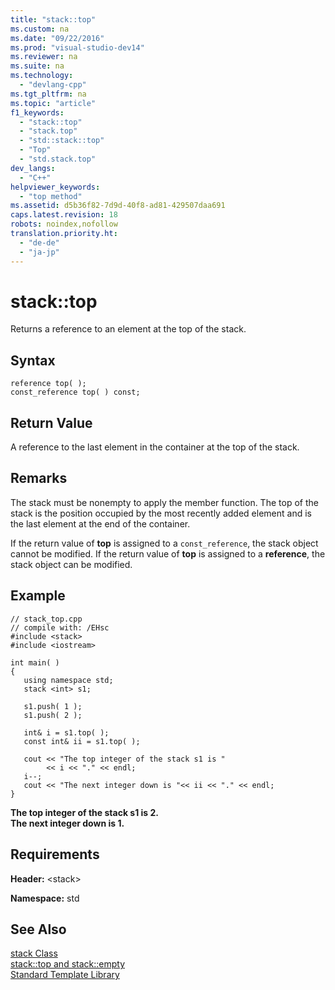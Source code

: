 ```yaml
---
title: "stack::top"
ms.custom: na
ms.date: "09/22/2016"
ms.prod: "visual-studio-dev14"
ms.reviewer: na
ms.suite: na
ms.technology: 
  - "devlang-cpp"
ms.tgt_pltfrm: na
ms.topic: "article"
f1_keywords: 
  - "stack::top"
  - "stack.top"
  - "std::stack::top"
  - "Top"
  - "std.stack.top"
dev_langs: 
  - "C++"
helpviewer_keywords: 
  - "top method"
ms.assetid: d5b36f82-7d9d-40f8-ad81-429507daa691
caps.latest.revision: 18
robots: noindex,nofollow
translation.priority.ht: 
  - "de-de"
  - "ja-jp"
---
```

# stack::top
Returns a reference to an element at the top of the stack.  
  
## Syntax  
  
```  
reference top( );  
const_reference top( ) const;  
```  
  
## Return Value  
 A reference to the last element in the container at the top of the stack.  
  
## Remarks  
 The stack must be nonempty to apply the member function. The top of the stack is the position occupied by the most recently added element and is the last element at the end of the container.  
  
 If the return value of **top** is assigned to a `const_reference`, the stack object cannot be modified. If the return value of **top** is assigned to a **reference**, the stack object can be modified.  
  
## Example  
  
```  
// stack_top.cpp  
// compile with: /EHsc  
#include <stack>  
#include <iostream>  
  
int main( )  
{  
   using namespace std;  
   stack <int> s1;  
  
   s1.push( 1 );  
   s1.push( 2 );  
  
   int& i = s1.top( );  
   const int& ii = s1.top( );  
  
   cout << "The top integer of the stack s1 is "  
        << i << "." << endl;  
   i--;  
   cout << "The next integer down is "<< ii << "." << endl;  
}  
```  
  
 **The top integer of the stack s1 is 2.**  
**The next integer down is 1.**   
## Requirements  
 **Header:** \<stack>  
  
 **Namespace:** std  
  
## See Also  
 [stack Class](../vs140/stack-class.md)   
 [stack::top and stack::empty](../vs140/stack--top-and-stack--empty.md)   
 [Standard Template Library](../vs140/standard-template-library.md)